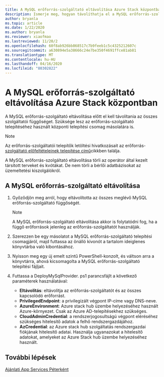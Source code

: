 ```yaml
---
title: A MySQL erőforrás-szolgáltató eltávolítása Azure Stack központban
description: Ismerje meg, hogyan távolíthatja el a MySQL erőforrás-szolgáltatót az Azure Stack hub üzembe helyezéséről.
author: bryanla
ms.topic: article
ms.date: 1/22/2020
ms.author: bryanla
ms.reviewer: xiaofmao
ms.lastreviewed: 11/20/2
ms.openlocfilehash: 60f8ab926bb868517c7b9feeb1c5c4325212607c
ms.sourcegitcommit: a630894e5a38666c24e7be350f4691ffce81ab81
ms.translationtype: MT
ms.contentlocale: hu-HU
ms.lasthandoff: 04/16/2020
ms.locfileid: "80302822"
---
```

# <a name="remove-the-mysql-resource-provider-in-azure-stack-hub"></a>A MySQL erőforrás-szolgáltató eltávolítása Azure Stack központban

A MySQL erőforrás-szolgáltató eltávolítása előtt el kell távolítania az összes szolgáltatói függőséget. Szüksége lesz az erőforrás-szolgáltató telepítéséhez használt központi telepítési csomag másolatára is.

> [!NOTE]
> Az erőforrás-szolgáltatói telepítők letöltési hivatkozásait az erőforrás- [szolgáltató előfeltételeinek telepítése című](./azure-stack-mysql-resource-provider-deploy.md#prerequisites)cikkben találja.

A MySQL erőforrás-szolgáltató eltávolítása törli az operátor által kezelt társított terveket és kvótákat. De nem törli a bérlői adatbázisokat az üzemeltetési kiszolgálókról.

## <a name="to-remove-the-mysql-resource-provider"></a>A MySQL erőforrás-szolgáltató eltávolítása

1. Győződjön meg arról, hogy eltávolította az összes meglévő MySQL erőforrás-szolgáltató függőségét.

   > [!NOTE]
   > A MySQL erőforrás-szolgáltató eltávolítása akkor is folytatódni fog, ha a függő erőforrások jelenleg az erőforrás-szolgáltatót használják.
  
2. Szerezzen be egy másolatot a MySQL erőforrás-szolgáltató telepítési csomagjáról, majd futtassa az önálló kivonót a tartalom ideiglenes könyvtárba való kibontásához.
3. Nyisson meg egy új emelt szintű PowerShell-konzolt, és váltson arra a könyvtárra, ahová kicsomagolta a MySQL erőforrás-szolgáltató telepítési fájljait.
4. Futtassa a DeployMySqlProvider. ps1 parancsfájlt a következő paraméterek használatával:
    - **Eltávolítás**: eltávolítja az erőforrás-szolgáltatót és az összes kapcsolódó erőforrást.
    - **PrivilegedEndpoint**: a privilegizált végpont IP-címe vagy DNS-neve.
    - **AzureEnvironment**: Azure stack hub üzembe helyezéséhez használt Azure-környezet. Csak az Azure AD-telepítésekhez szükséges.
    - **CloudAdminCredential**: a rendszerjogosultságú végpont eléréséhez szükséges hitelesítő adatok a felhő rendszergazdájához.
    - **AzCredential**: az Azure stack hub szolgáltatás rendszergazdai fiókjának hitelesítő adatai. Használja ugyanazokat a hitelesítő adatokat, amelyeket az Azure Stack hub üzembe helyezéséhez használt.

## <a name="next-steps"></a>További lépések

[Ajánlati App Services Péterként](azure-stack-app-service-overview.md)
